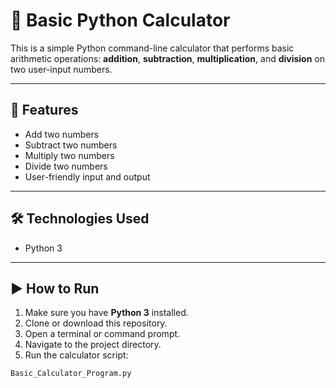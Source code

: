 # 🧮 Basic Python Calculator

This is a simple Python command-line calculator that performs basic arithmetic operations: **addition**, **subtraction**, **multiplication**, and **division** on two user-input numbers.

---

## 📌 Features

- Add two numbers
- Subtract two numbers
- Multiply two numbers
- Divide two numbers
- User-friendly input and output

---

## 🛠️ Technologies Used

- Python 3

---

## ▶️ How to Run

1. Make sure you have **Python 3** installed.
2. Clone or download this repository.
3. Open a terminal or command prompt.
4. Navigate to the project directory.
5. Run the calculator script:

```bash
Basic_Calculator_Program.py 

